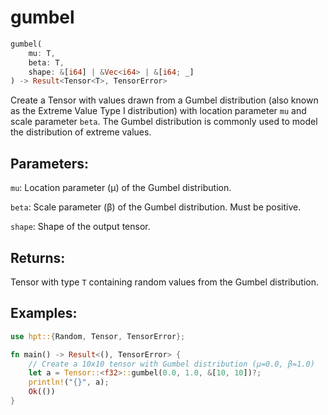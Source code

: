# gumbel
```rust
gumbel(
    mu: T,
    beta: T,
    shape: &[i64] | &Vec<i64> | &[i64; _]
) -> Result<Tensor<T>, TensorError>
```
Create a Tensor with values drawn from a Gumbel distribution (also known as the Extreme Value Type I distribution) with location parameter `mu` and scale parameter `beta`. The Gumbel distribution is commonly used to model the distribution of extreme values.

## Parameters:
`mu`: Location parameter (μ) of the Gumbel distribution.

`beta`: Scale parameter (β) of the Gumbel distribution. Must be positive.

`shape`: Shape of the output tensor.

## Returns:
Tensor with type `T` containing random values from the Gumbel distribution.

## Examples:
```rust
use hpt::{Random, Tensor, TensorError};

fn main() -> Result<(), TensorError> {
    // Create a 10x10 tensor with Gumbel distribution (μ=0.0, β=1.0)
    let a = Tensor::<f32>::gumbel(0.0, 1.0, &[10, 10])?;
    println!("{}", a);
    Ok(())
}
```
